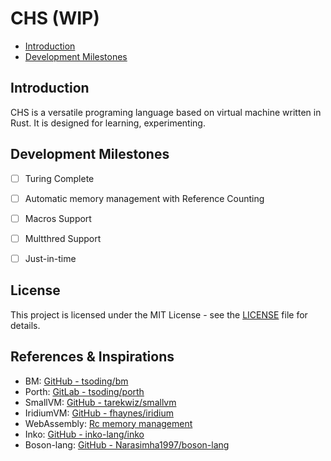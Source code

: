 # CHS (WIP)

- [Introduction](#introduction)
- [Development Milestones](#development-milestones)

## Introduction

CHS is a versatile programing language based on virtual machine written in Rust. It is designed for learning, experimenting.

## Development Milestones

- [ ] Turing Complete
- [ ] Automatic memory management with Reference Counting
- [ ] Macros Support
- [ ] Multthred Support
- [ ] Just-in-time


## License

This project is licensed under the MIT License - see the [LICENSE](LICENSE) file for details.

## References & Inspirations

- BM: [GitHub - tsoding/bm](https://github.com/tsoding/bm)
- Porth: [GitLab - tsoding/porth](https://gitlab.com/tsoding/porth)
- SmallVM: [GitHub - tarekwiz/smallvm](https://github.com/tarekwiz/smallvm)
- IridiumVM: [GitHub - fhaynes/iridium](https://github.com/fhaynes/iridium)
- WebAssembly: [Rc memory management](https://binji.github.io/posts/webassembly-type-checking/)
- Inko: [GitHub - inko-lang/inko](https://github.com/inko-lang/inko)
- Boson-lang: [GitHub - Narasimha1997/boson-lang](https://github.com/Narasimha1997/boson-lang)

